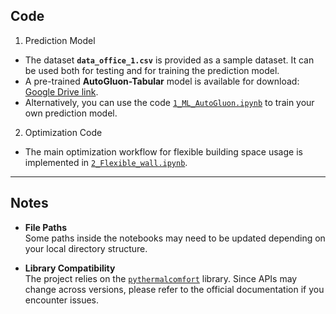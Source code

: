 ## Code
1. Prediction Model
- The dataset **`data_office_1.csv`** is provided as a sample dataset. It can be used both for testing and for training the prediction model.  
- A pre-trained **AutoGluon-Tabular** model is available for download: [Google Drive link](https://drive.google.com/drive/folders/1KXjiYUaeBUwdGpdn4ECwri-P5tG1W-wa?usp=sharing).  
- Alternatively, you can use the code [`1_ML_AutoGluon.ipynb`](1_ML_AutoGluon.ipynb) to train your own prediction model.  

2. Optimization Code
- The main optimization workflow for flexible building space usage is implemented in [`2_Flexible_wall.ipynb`](2_Flexible_wall.ipynb).  

---

## Notes
- **File Paths**  
  Some paths inside the notebooks may need to be updated depending on your local directory structure.  

- **Library Compatibility**  
  The project relies on the [`pythermalcomfort`](https://pythermalcomfort.readthedocs.io/) library. Since APIs may change across versions, please refer to the official documentation if you encounter issues.  
